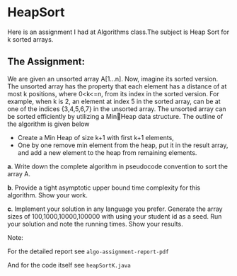 # HeapSort
Here is an assignment I had at Algorithms class.The subject is Heap Sort for k sorted arrays.
## The Assignment:
We are given an unsorted array A[1…n]. Now, imagine its sorted 
version. The unsorted array has the property that each element has a 
distance of at most k positions, where 0<k<=n, from its index in the 
sorted version. For example, when k is 2, an element at index 5 in the 
sorted array, can be at one of the indices {3,4,5,6,7} in the unsorted 
array. The unsorted array can be sorted efficiently by utilizing a MinHeap data structure. The outline of the algorithm is given below 
- Create a Min Heap of size k+1 with first k+1 elements, 
- One by one remove min element from the heap, put it in the 
result array, and add a new element to the heap from remaining 
elements. 

**a**. Write down the complete algorithm in pseudocode convention 
to sort the array A. 

**b**. Provide a tight asymptotic upper bound time complexity for this 
algorithm. Show your work. 

**c**. Implement your solution in any language you prefer. Generate 
the array sizes of 100,1000,10000,100000 with using your 
student id as a seed. Run your solution and note the running 
times. Show your results.

Note: 

For the detailed report see `algo-assignment-report-pdf`

And for the code itself see `heapSortK.java`
